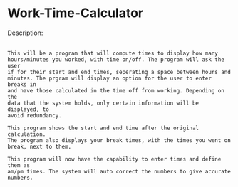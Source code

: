 # Work-Time-Calculator
<p>
    Description: <br><br>
    
    This will be a program that will compute times to display how many 
    hours/minutes you worked, with time on/off. The program will ask the user 
    if for their start and end times, seperating a space between hours and 
    minutes. The prgram will display an option for the user to enter breaks in 
    and have those calculated in the time off from working. Depending on the 
    data that the system holds, only certain information will be displayed, to 
    avoid redundancy.
    
    This program shows the start and end time after the original calculation. 
    The program also displays your break times, with the times you went on 
    break, next to them.
    
    This program will now have the capability to enter times and define them as
    am/pm times. The system will auto correct the numbers to give accurate
    numbers.
</p>